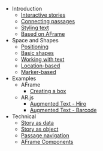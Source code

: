 * Introduction
  * [Interactive stories](introduction/stories.md)
  * [Connecting passages](introduction/links.md)
  * [Styling text](introduction/styling.md)
  * [Based on AFrame](introduction/usingaframe.md)
* Space and Shapes
  * [Positioning](space/positions.md)
  * [Basic shapes](space/shapes.md)
  * [Working with text](space/text.md)
  * [Location-based](space/location.md)
  * [Marker-based](space/marker.md)
* Examples
  * AFrame
    * [Creating a box](examples/aframe/box.md)
  * AR.js
    * [Augmented Text - Hiro](examples/ar/augmented-hiro.md)
    * [Augmented Text - Barcode](examples/ar/augmented-barcode.md)
* Technical
  * [Story as data](technical/data.md)
  * [Story as object](technical/object.md)
  * [Passage navigation](technical/progression.md)
  * [AFrame Components](technical/components.md)
